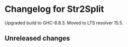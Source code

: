 # Changelog for Str2Split

Upgraded build to GHC-8.8.3. Moved to LTS resolver 15.5.

## Unreleased changes
